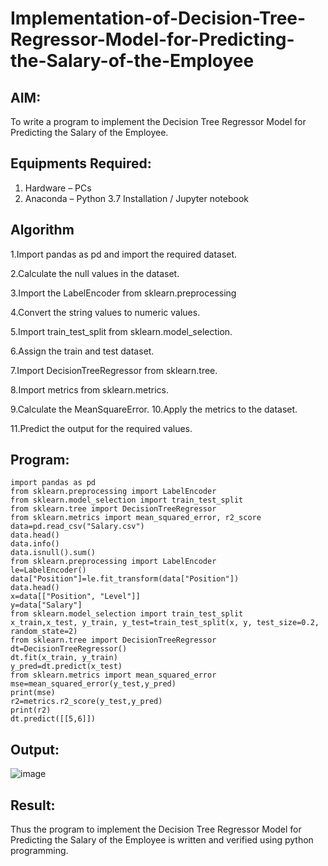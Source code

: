 # Implementation-of-Decision-Tree-Regressor-Model-for-Predicting-the-Salary-of-the-Employee

## AIM:
To write a program to implement the Decision Tree Regressor Model for Predicting the Salary of the Employee.

## Equipments Required:
1. Hardware – PCs
2. Anaconda – Python 3.7 Installation / Jupyter notebook

## Algorithm
1.Import pandas as pd and import the required dataset.

2.Calculate the null values in the dataset.

3.Import the LabelEncoder from sklearn.preprocessing

4.Convert the string values to numeric values.

5.Import train_test_split from sklearn.model_selection.

6.Assign the train and test dataset.

7.Import DecisionTreeRegressor from sklearn.tree.

8.Import metrics from sklearn.metrics.

9.Calculate the MeanSquareError.
10.Apply the metrics to the dataset.

11.Predict the output for the required values. 

## Program:
```
import pandas as pd
from sklearn.preprocessing import LabelEncoder
from sklearn.model_selection import train_test_split
from sklearn.tree import DecisionTreeRegressor
from sklearn.metrics import mean_squared_error, r2_score
data=pd.read_csv("Salary.csv")
data.head()
data.info()
data.isnull().sum()
from sklearn.preprocessing import LabelEncoder
le=LabelEncoder()
data["Position"]=le.fit_transform(data["Position"])
data.head()
x=data[["Position", "Level"]]
y=data["Salary"]
from sklearn.model_selection import train_test_split
x_train,x_test, y_train, y_test=train_test_split(x, y, test_size=0.2, random_state=2)
from sklearn.tree import DecisionTreeRegressor
dt=DecisionTreeRegressor()
dt.fit(x_train, y_train)
y_pred=dt.predict(x_test)
from sklearn.metrics import mean_squared_error
mse=mean_squared_error(y_test,y_pred)
print(mse)
r2=metrics.r2_score(y_test,y_pred) 
print(r2)
dt.predict([[5,6]])
```

## Output:

![image](https://github.com/user-attachments/assets/1915cb1b-42f0-4e91-984e-43305110461c)





## Result:
Thus the program to implement the Decision Tree Regressor Model for Predicting the Salary of the Employee is written and verified using python programming.
